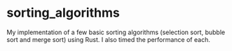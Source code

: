 # sorting_algorithms

My implementation of a few basic sorting algorithms (selection sort, bubble sort and merge sort) using Rust. I also timed the performance of each.
